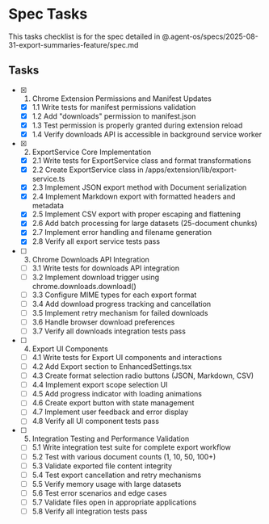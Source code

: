# Spec Tasks

This tasks checklist is for the spec detailed in @.agent-os/specs/2025-08-31-export-summaries-feature/spec.md

## Tasks

- [x] 1. Chrome Extension Permissions and Manifest Updates
  - [x] 1.1 Write tests for manifest permissions validation
  - [x] 1.2 Add "downloads" permission to manifest.json
  - [x] 1.3 Test permission is properly granted during extension reload
  - [x] 1.4 Verify downloads API is accessible in background service worker

- [x] 2. ExportService Core Implementation
  - [x] 2.1 Write tests for ExportService class and format transformations
  - [x] 2.2 Create ExportService class in /apps/extension/lib/export-service.ts
  - [x] 2.3 Implement JSON export method with Document serialization
  - [x] 2.4 Implement Markdown export with formatted headers and metadata
  - [x] 2.5 Implement CSV export with proper escaping and flattening
  - [x] 2.6 Add batch processing for large datasets (25-document chunks)
  - [x] 2.7 Implement error handling and filename generation
  - [x] 2.8 Verify all export service tests pass

- [ ] 3. Chrome Downloads API Integration
  - [ ] 3.1 Write tests for downloads API integration
  - [ ] 3.2 Implement download trigger using chrome.downloads.download()
  - [ ] 3.3 Configure MIME types for each export format
  - [ ] 3.4 Add download progress tracking and cancellation
  - [ ] 3.5 Implement retry mechanism for failed downloads
  - [ ] 3.6 Handle browser download preferences
  - [ ] 3.7 Verify all downloads integration tests pass

- [ ] 4. Export UI Components
  - [ ] 4.1 Write tests for Export UI components and interactions
  - [ ] 4.2 Add Export section to EnhancedSettings.tsx
  - [ ] 4.3 Create format selection radio buttons (JSON, Markdown, CSV)
  - [ ] 4.4 Implement export scope selection UI
  - [ ] 4.5 Add progress indicator with loading animations
  - [ ] 4.6 Create export button with state management
  - [ ] 4.7 Implement user feedback and error display
  - [ ] 4.8 Verify all UI component tests pass

- [ ] 5. Integration Testing and Performance Validation
  - [ ] 5.1 Write integration test suite for complete export workflow
  - [ ] 5.2 Test with various document counts (1, 10, 50, 100+)
  - [ ] 5.3 Validate exported file content integrity
  - [ ] 5.4 Test export cancellation and retry mechanisms
  - [ ] 5.5 Verify memory usage with large datasets
  - [ ] 5.6 Test error scenarios and edge cases
  - [ ] 5.7 Validate files open in appropriate applications
  - [ ] 5.8 Verify all integration tests pass
